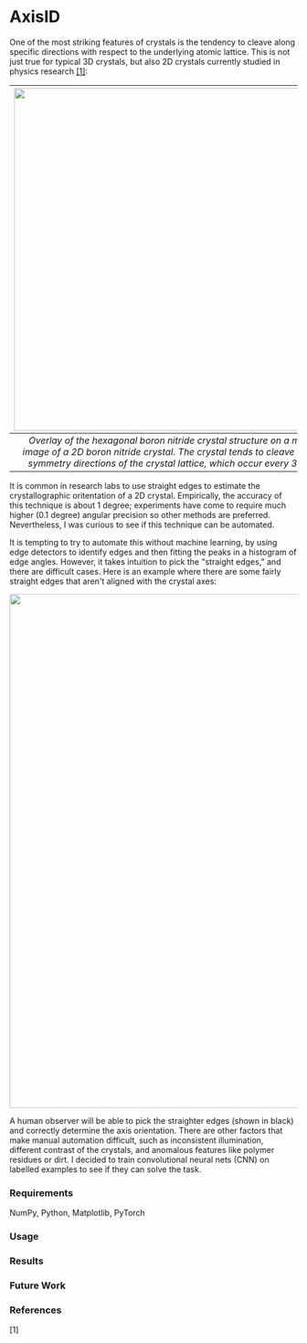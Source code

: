 # AxisID
One of the most striking features of crystals is the tendency to cleave along specific directions with respect to the underlying atomic lattice. This is not just true for typical 3D crystals, but also 2D crystals currently studied in physics research [[1]](#1):

|<img align="center" width="600" src="figures/bn_with_lattice.png">|
|:--:|
|*Overlay of the hexagonal boron nitride crystal structure on a microscope image of a 2D boron nitride crystal. The crystal tends to cleave along high-symmetry directions of the crystal lattice, which occur every 30 degrees.*|

 
It is common in research labs to use straight edges to estimate the crystallographic oritentation of a 2D crystal. Empirically, the accuracy of this technique is about 1 degree; experiments have come to require much higher (0.1 degree) angular precision so other methods are preferred. Nevertheless, I was curious to see if this technique can be automated. 

It is tempting to try to automate this without machine learning, by using edge detectors to identify edges and then fitting the peaks in a histogram of edge angles. However, it takes intuition to pick the "straight edges," and there are difficult cases. Here is an example where there are some fairly straight edges that aren't aligned with the crystal axes:

<p align="center">
<img align = "center" src="figures/hard_example.png" width=900>
</p>

A human observer will be able to pick the straighter edges (shown in black) and correctly determine the axis orientation. There are other factors that make manual automation difficult, such as inconsistent illumination, different contrast of the crystals, and anomalous features like polymer residues or dirt. I decided to train convolutional neural nets (CNN) on labelled examples to see if they can solve the task. 


### Requirements
NumPy, Python, Matplotlib, PyTorch

### Usage

### Results

### Future Work

### References

<a id="1">[1]</a> 
